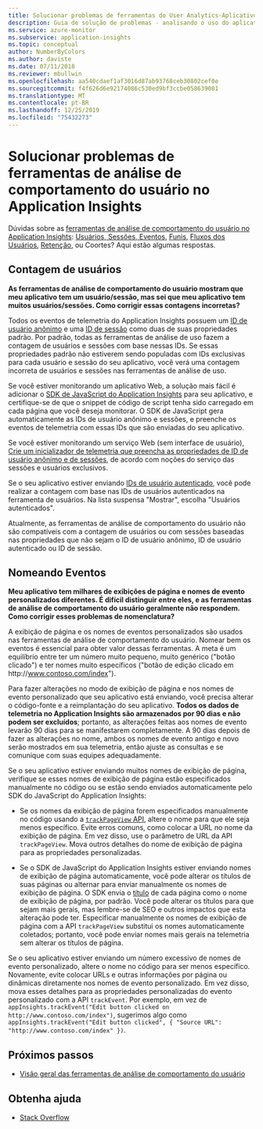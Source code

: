 ```yaml
---
title: Solucionar problemas de ferramentas do User Analytics-Aplicativo Azure insights
description: Guia de solução de problemas - analisando o uso do aplicativo e site com o Application Insights.
ms.service: azure-monitor
ms.subservice: application-insights
ms.topic: conceptual
author: NumberByColors
ms.author: daviste
ms.date: 07/11/2018
ms.reviewer: mbullwin
ms.openlocfilehash: aa540cdaef1af3016d87ab93768ceb30802cef0e
ms.sourcegitcommit: f4f626d6e92174086c530ed9bf3ccbe058639081
ms.translationtype: MT
ms.contentlocale: pt-BR
ms.lasthandoff: 12/25/2019
ms.locfileid: "75432273"
---
```

# <a name="troubleshoot-user-behavior-analytics-tools-in-application-insights"></a>Solucionar problemas de ferramentas de análise de comportamento do usuário no Application Insights
Dúvidas sobre as [ferramentas de análise de comportamento do usuário no Application Insights](usage-overview.md): [Usuários, Sessões, Eventos](usage-segmentation.md), [Funis](usage-funnels.md), [Fluxos dos Usuários](usage-flows.md), [Retenção](usage-retention.md), ou Coortes? Aqui estão algumas respostas.

## <a name="counting-users"></a>Contagem de usuários
**As ferramentas de análise de comportamento do usuário mostram que meu aplicativo tem um usuário/sessão, mas sei que meu aplicativo tem muitos usuários/sessões. Como corrigir essas contagens incorretas?**

Todos os eventos de telemetria do Application Insights possuem um [ID de usuário anônimo](../../azure-monitor/app/data-model-context.md) e uma [ID de sessão](../../azure-monitor/app/data-model-context.md) como duas de suas propriedades padrão. Por padrão, todas as ferramentas de análise de uso fazem a contagem de usuários e sessões com base nessas IDs. Se essas propriedades padrão não estiverem sendo populadas com IDs exclusivas para cada usuário e sessão do seu aplicativo, você verá uma contagem incorreta de usuários e sessões nas ferramentas de análise de uso.

Se você estiver monitorando um aplicativo Web, a solução mais fácil é adicionar o [SDK de JavaScript do Application Insights](../../azure-monitor/app/javascript.md) para seu aplicativo, e certifique-se de que o snippet de código de script tenha sido carregado em cada página que você deseja monitorar. O SDK de JavaScript gera automaticamente as IDs de usuário anônimo e sessões, e preenche os eventos de telemetria com essas IDs que são enviadas do seu aplicativo.

Se você estiver monitorando um serviço Web (sem interface de usuário), [Crie um inicializador de telemetria que preencha as propriedades de ID de usuário anônimo e de sessões](usage-send-user-context.md), de acordo com noções do serviço das sessões e usuários exclusivos.

Se o seu aplicativo estiver enviando [IDs de usuário autenticado](../../azure-monitor/app/api-custom-events-metrics.md#authenticated-users), você pode realizar a contagem com base nas IDs de usuários autenticados na ferramenta de usuários. Na lista suspensa "Mostrar", escolha "Usuários autenticados".

Atualmente, as ferramentas de análise de comportamento do usuário não são compatíveis com a contagem de usuários ou com sessões baseadas nas propriedades que não sejam o ID de usuário anônimo, ID de usuário autenticado ou ID de sessão.

## <a name="naming-events"></a>Nomeando Eventos
**Meu aplicativo tem milhares de exibições de página e nomes de evento personalizados diferentes. É difícil distinguir entre eles, e as ferramentas de análise de comportamento do usuário geralmente não respondem. Como corrigir esses problemas de nomenclatura?**

A exibição de página e os nomes de eventos personalizados são usados nas ferramentas de análise de comportamento do usuário. Nomear bem os eventos é essencial para obter valor dessas ferramentas. A meta é um equilíbrio entre ter um número muito pequeno, muito genérico ("botão clicado") e ter nomes muito específicos ("botão de edição clicado em http:\//www.contoso.com/index").

Para fazer alterações no modo de exibição de página e nos nomes de evento personalizado que seu aplicativo está enviando, você precisa alterar o código-fonte e a reimplantação do seu aplicativo. **Todos os dados de telemetria no Application Insights são armazenados por 90 dias e não podem ser excluídos**; portanto, as alterações feitas aos nomes de evento levarão 90 dias para se manifestarem completamente. A 90 dias depois de fazer as alterações no nome, ambos os nomes de evento antigo e novo serão mostrados em sua telemetria, então ajuste as consultas e se comunique com suas equipes adequadamente.

Se o seu aplicativo estiver enviando muitos nomes de exibição de página, verifique se esses nomes de exibição de página estão especificados manualmente no código ou se estão sendo enviados automaticamente pelo SDK do JavaScript do Application Insights:

* Se os nomes da exibição de página forem especificados manualmente no código usando a [`trackPageView` API](https://github.com/Microsoft/ApplicationInsights-JS/blob/master/API-reference.md), altere o nome para que ele seja menos específico. Evite erros comuns, como colocar a URL no nome da exibição de página. Em vez disso, use o parâmetro de URL da API `trackPageView`. Mova outros detalhes do nome de exibição de página para as propriedades personalizadas.

* Se o SDK de JavaScript do Application Insights estiver enviando nomes de exibição de página automaticamente, você pode alterar os títulos de suas páginas ou alternar para enviar manualmente os nomes de exibição de página. O SDK envia o [título](https://developer.mozilla.org/docs/Web/HTML/Element/title) de cada página como o nome de exibição de página, por padrão. Você pode alterar os títulos para que sejam mais gerais, mas lembre-se de SEO e outros impactos que esta alteração pode ter. Especificar manualmente os nomes de exibição de página com a API `trackPageView` substitui os nomes automaticamente coletados; portanto, você pode enviar nomes mais gerais na telemetria sem alterar os títulos de página.   

Se o seu aplicativo estiver enviando um número excessivo de nomes de evento personalizado, altere o nome no código para ser menos específico. Novamente, evite colocar URLs e outras informações por página ou dinâmicas diretamente nos nomes de evento personalizado. Em vez disso, mova esses detalhes para as propriedades personalizadas do evento personalizado com a API `trackEvent`. Por exemplo, em vez de `appInsights.trackEvent("Edit button clicked on http://www.contoso.com/index")`, sugerimos algo como `appInsights.trackEvent("Edit button clicked", { "Source URL": "http://www.contoso.com/index" })`.

## <a name="next-steps"></a>Próximos passos

* [Visão geral das ferramentas de análise de comportamento do usuário](usage-overview.md)

## <a name="get-help"></a>Obtenha ajuda
* [Stack Overflow](https://stackoverflow.com/questions/tagged/ms-application-insights)

